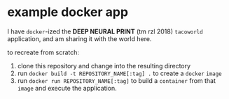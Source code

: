 # example docker app

I have `docker`-ized the **DEEP NEURAL PRINT** (tm rzl 2018) `tacoworld` application, and am sharing it with the world here.

to recreate from scratch:

1. clone this repository and change into the resulting directory
2. run `docker build -t REPOSITORY_NAME[:tag] .` to create a `docker` `image`
3. run `docker run REPOSITORY_NAME[:tag]` to build a `container` from that `image` and execute the application.
